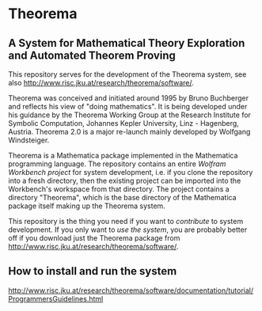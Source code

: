 Theorema
==============
A System for Mathematical Theory Exploration and Automated Theorem Proving
--------------

This repository serves for the development of the Theorema system, see
also http://www.risc.jku.at/research/theorema/software/.

Theorema was conceived and initiated around 1995 by Bruno Buchberger and
reflects his view of "doing mathematics". It is being developed under his
guidance by the Theorema Working Group at the Research Institute for Symbolic
Computation, Johannes Kepler University, Linz - Hagenberg, Austria.
Theorema 2.0 is a major re-launch mainly developed by Wolfgang Windsteiger.

Theorema is a Mathematica package implemented in the Mathematica programming
language. The repository contains an entire _Wolfram Workbench project_ for
system development, i.e. if you clone the repository into a fresh directory,
then the existing project can be imported into the Workbench's workspace from
that directory. The project contains a directory "Theorema", which is the base
directory of the Mathematica package itself making up the Theorema system.

This repository is the thing you need if you want to _contribute_ to system
development. If you only want to _use the system_, you are probably better
off if you download just the Theorema package from 
http://www.risc.jku.at/research/theorema/software/. 

How to install and run the system
--------------

http://www.risc.jku.at/research/theorema/software/documentation/tutorial/ProgrammersGuidelines.html
